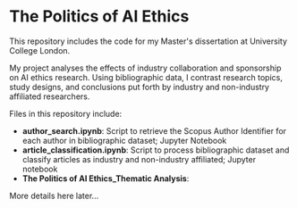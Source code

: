 # The Politics of AI Ethics
This repository includes the code for my Master's dissertation at University College London.

My project analyses the effects of industry collaboration and sponsorship on AI ethics research.  Using bibliographic data, I contrast research topics, study designs, and conclusions put forth by industry and non-industry affiliated researchers.

Files in this repository include:

* **author_search.ipynb**: Script to retrieve the Scopus Author Identifier for each author in bibliographic dataset; Jupyter Notebook
* **article_classification.ipynb**: Script to process bibliographic dataset and classify articles as industry and non-industry affiliated; Jupyter notebook
* **The Politics of AI Ethics_Thematic Analysis**: 

More details here later...
